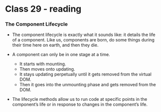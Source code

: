 # Class 29 - reading

### The Component Lifecycle
 - The component lifecycle is exactly what it sounds like: it details the life of a component. Like us, components are born, do some things during their time here on earth, and then they die.

 - A component can only be in one stage at a time. 
   * It starts with mounting.
   * Then moves onto updating. 
   * It stays updating perpetually until it gets removed from the virtual DOM.
   * Then it goes into the unmounting phase and gets removed from the DOM.

 - The lifecycle methods allow us to run code at specific points in the component’s life or in response to changes in the component’s life.
